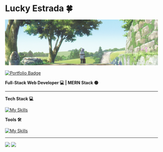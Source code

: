 # Lucky Estrada 🍀
![Alt text](assets/FrierenWallpaper.png)

<a href="https://portfolio-lucky-estrada.vercel.app/"><img  src="https://img.shields.io/badge/Portfolio-blue?style=for-the-badge" alt="Portfolio Badge" /></a>

**Full-Stack Web Developer 💻 | MERN Stack 🟢**

<hr></hr>

**Tech Stack 💻**

[![My Skills](https://skillicons.dev/icons?i=mongodb,express,react,nodejs,ts,tailwind,redux,cs,java,nextjs,py)](https://skillicons.dev)

**Tools 🛠️**

[![My Skills](https://skillicons.dev/icons?i=git,npm,postman,vite,vscode,androidstudio,visualstudio,idea,figma,github,notion,vercel,bash)](https://skillicons.dev)

<hr></hr>

<p><img src="https://github-readme-stats.vercel.app/api/top-langs/?username=STI-TakoYucky&theme=react&hide_border=false&include_all_commits=true&count_private=false&layout=compact"> <img src="https://github-readme-streak-stats.herokuapp.com/?user=STI-TakoYucky&theme=react&hide_border=false"> </p>

<!-- Proudly created with GPRM ( https://gprm.itsvg.in ) -->


